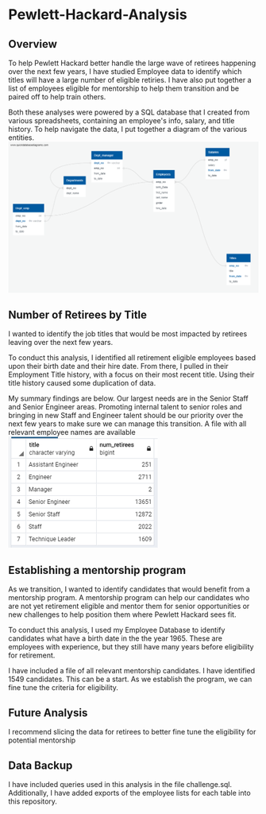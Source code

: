# Pewlett-Hackard-Analysis

## Overview
To help Pewlett Hackard better handle the large wave of retirees happening over the next few years, I have studied Employee data to identify which titles will have a large number of eligible retiries.  I have also put together a list of employees eligible for mentorship to help them transition and be paired off to help train others.

Both these analyses were powered by a SQL database that I created from various spreadsheets, containing an employee's info, salary, and title history.  To help navigate the data, I put together a diagram of the various entities.
![EmployeeDB.png](EmployeeDB.png)

## Number of Retirees by Title
I wanted to identify the job titles that would be most impacted by retirees leaving over the next few  years.

To conduct this analysis, I identified all retirement eligible employees based upon their birth date and their hire date.  From there, I pulled in their Employment Title history, with a focus on their most recent title.  Using their title history caused some duplication of data.

My summary findings are below.  Our largest needs are in the Senior Staff and Senior Engineer areas.  Promoting internal talent to senior roles and bringing in new Staff and Engineer talent should be our priority over the next few years to make sure we can manage this transition.  A file with all relevant employee names are available
![Retiree%20Count.png](Retiree%20Count.png)

## Establishing a mentorship program
As we transition, I wanted to identify candidates that would benefit from a mentorship program.  A mentorship program can help our candidates who are not yet retirement eligible and mentor them for senior opportunities or new challenges to help position them where Pewlett Hackard sees fit.

To conduct this analysis, I used my Employee Database to identify candidates what have a birth date in the the year 1965.  These are employees with experience, but they still have many years before eligibility for retirement.

I have included a file of all relevant mentorship candidates.  I have identified 1549 candidates.  This can be a start.  As we establish the program, we can fine tune the criteria for eligibility.

## Future Analysis
I recommend slicing the data for retirees to better fine tune the eligibility for potential mentorship

## Data Backup
I have included queries used in this analysis in the file challenge.sql.  Additionally, I have added exports of the employee lists for each table into this repository.
